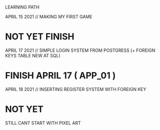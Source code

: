 LEARNING PATH

APRIL 15 2021  // MAKING MY FIRST GAME 
# NOT YET FINISH 

APRIL 17 2021 // SIMPLE LOGIN SYSTEM FROM POSTGRESS (+ FOREIGN KEYS TABLE NEW AT SQL)
# FINISH APRIL 17 ( APP_01 ) 

APRIL 18 2021 // INSERTING REGISTER SYSTEM WITH FOREIGN KEY 
# NOT YET


STILL CANT START WITH PIXEL ART
